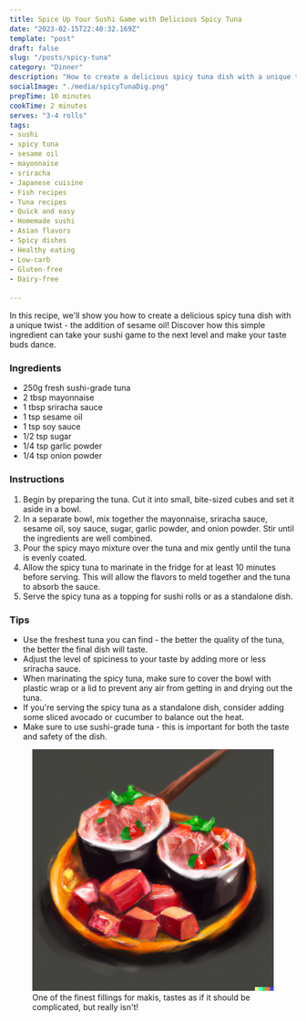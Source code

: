```yaml
---
title: Spice Up Your Sushi Game with Delicious Spicy Tuna
date: "2023-02-15T22:40:32.169Z"
template: "post"
draft: false
slug: "/posts/spicy-tuna"
category: "Dinner"
description: "How to create a delicious spicy tuna dish with a unique twist - the addition of sesame oil! Discover how this simple ingredient can take your sushi game to the next level and make your taste buds dance."
socialImage: "./media/spicyTunaDig.png"
prepTime: 10 minutes
cookTime: 2 minutes
serves: "3-4 rolls"
tags:
- sushi
- spicy tuna
- sesame oil
- mayonnaise
- sriracha
- Japanese cuisine
- Fish recipes
- Tuna recipes
- Quick and easy
- Homemade sushi
- Asian flavors
- Spicy dishes
- Healthy eating
- Low-carb
- Gluten-free
- Dairy-free

---
```


In this recipe, we'll show you how to create a delicious spicy tuna dish with a unique twist - the addition
of sesame oil! Discover how this simple ingredient can take your sushi game to the next level and make your
taste buds dance.

### Ingredients

- 250g fresh sushi-grade tuna
- 2 tbsp mayonnaise
- 1 tbsp sriracha sauce
- 1 tsp sesame oil
- 1 tsp soy sauce
- 1/2 tsp sugar
- 1/4 tsp garlic powder
- 1/4 tsp onion powder

### Instructions

1. Begin by preparing the tuna. Cut it into small, bite-sized cubes and set it aside in a bowl.
2. In a separate bowl, mix together the mayonnaise, sriracha sauce, sesame oil, soy sauce, sugar, garlic powder, and onion powder. Stir until the ingredients are well combined.
3. Pour the spicy mayo mixture over the tuna and mix gently until the tuna is evenly coated.
4. Allow the spicy tuna to marinate in the fridge for at least 10 minutes before serving. This will allow the flavors to meld together and the tuna to absorb the sauce.
5. Serve the spicy tuna as a topping for sushi rolls or as a standalone dish.

### Tips

- Use the freshest tuna you can find - the better the quality of the tuna, the better the final dish will taste.
- Adjust the level of spiciness to your taste by adding more or less sriracha sauce.
- When marinating the spicy tuna, make sure to cover the bowl with plastic wrap or a lid to prevent any air from getting in and drying out the tuna.
- If you're serving the spicy tuna as a standalone dish, consider adding some sliced avocado or cucumber to balance out the heat.
- Make sure to use sushi-grade tuna - this is important for both the taste and safety of the dish.

<figure style="pointer-events: none;">
<img src="./media/spicyTunaDig.png" alt="Sushi rice, digital art" />
<figcaption>One of the finest fillings for makis, tastes as if it should be complicated, but really isn't!</figcaption>
</figure>
